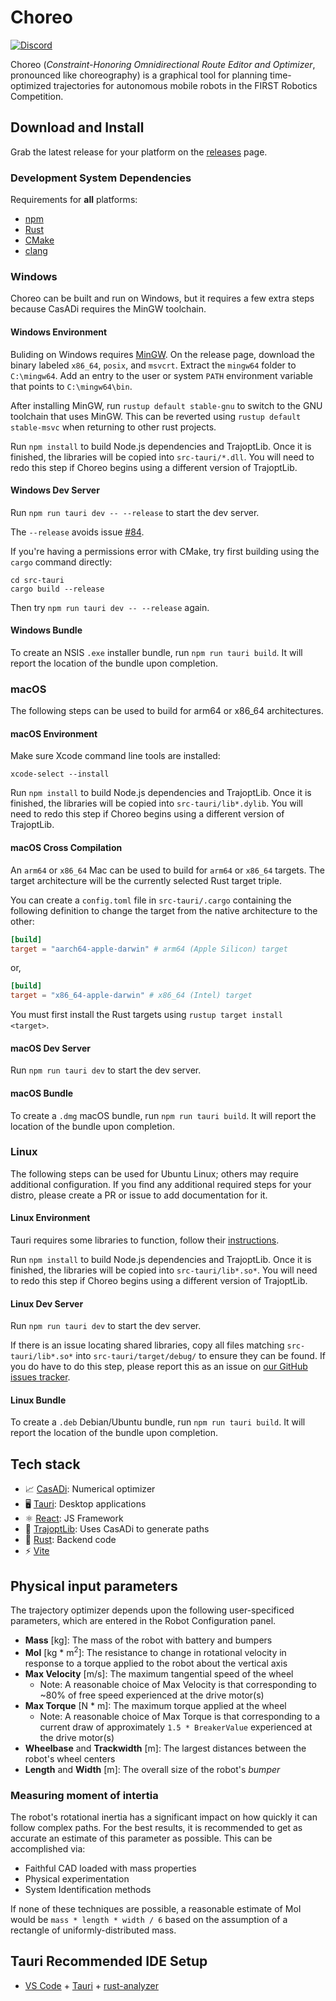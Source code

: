 # Choreo

[![Discord](https://img.shields.io/discord/975739302933856277?color=%23738ADB&label=Join%20our%20Discord&logo=discord&logoColor=white)](https://discord.gg/ad2EEZZwsS)

Choreo (_Constraint-Honoring Omnidirectional Route Editor and Optimizer_, pronounced like choreography) is a graphical tool for planning time-optimized trajectories for autonomous mobile robots in the FIRST Robotics Competition.

## Download and Install

Grab the latest release for your platform on the [releases](https://github.com/SleipnirGroup/Choreo/releases) page.

### Development System Dependencies

Requirements for **all** platforms:

- [npm](https://docs.npmjs.com/downloading-and-installing-node-js-and-npm)
- [Rust](https://www.rust-lang.org/tools/install)
- [CMake](https://cmake.org/download)
- [clang](https://releases.llvm.org/download.html)

### Windows

Choreo can be built and run on Windows, but it requires a few extra steps because CasADi requires the MinGW toolchain.

#### Windows Environment

Buliding on Windows requires [MinGW](https://github.com/niXman/mingw-builds-binaries/releases/). On the release page, download the binary labeled `x86_64`, `posix`, and `msvcrt`. Extract the `mingw64` folder to `C:\mingw64`. Add an entry to the user or system `PATH` environment variable that points to `C:\mingw64\bin`.

After installing MinGW, run `rustup default stable-gnu` to switch to the GNU toolchain that uses MinGW. This can be reverted using `rustup default stable-msvc` when returning to other rust projects.

Run `npm install` to build Node.js dependencies and TrajoptLib. Once it is finished, the libraries will be copied into `src-tauri/*.dll`. You will need to redo this step if Choreo begins using a different version of TrajoptLib.

#### Windows Dev Server

Run `npm run tauri dev -- --release` to start the dev server.

The `--release` avoids issue [#84](https://github.com/SleipnirGroup/Choreo/issues/84).

If you're having a permissions error with CMake, try first building using the `cargo` command directly:

```console
cd src-tauri
cargo build --release
```

Then try `npm run tauri dev -- --release` again.

#### Windows Bundle

To create an NSIS `.exe` installer bundle, run `npm run tauri build`. It will report the location of the bundle upon completion.

### macOS

The following steps can be used to build for arm64 or x86_64 architectures.

#### macOS Environment

Make sure Xcode command line tools are installed:

```console
xcode-select --install
```

Run `npm install` to build Node.js dependencies and TrajoptLib. Once it is finished, the libraries will be copied into `src-tauri/lib*.dylib`. You will need to redo this step if Choreo begins using a different version of TrajoptLib.

#### macOS Cross Compilation

An `arm64` or `x86_64` Mac can be used to build for `arm64` or `x86_64` targets. The target architecture will be the currently selected Rust target triple.

You can create a `config.toml` file in `src-tauri/.cargo` containing the following definition to change the target from the native architecture to the other:

```toml
[build]
target = "aarch64-apple-darwin" # arm64 (Apple Silicon) target
```

or,

```toml
[build]
target = "x86_64-apple-darwin" # x86_64 (Intel) target
```

You must first install the Rust targets using `rustup target install <target>`.

#### macOS Dev Server

Run `npm run tauri dev` to start the dev server.

#### macOS Bundle

To create a `.dmg` macOS bundle, run `npm run tauri build`. It will report the location of the bundle upon completion.

### Linux

The following steps can be used for Ubuntu Linux; others may require additional configuration. If you find any additional required steps for your distro, please create a PR or issue to add documentation for it.

#### Linux Environment

Tauri requires some libraries to function, follow their [instructions](https://tauri.app/v1/guides/getting-started/prerequisites/#setting-up-linux).

Run `npm install` to build Node.js dependencies and TrajoptLib. Once it is finished, the libraries will be copied into `src-tauri/lib*.so*`. You will need to redo this step if Choreo begins using a different version of TrajoptLib.

#### Linux Dev Server

Run `npm run tauri dev` to start the dev server.

If there is an issue locating shared libraries, copy all files matching `src-tauri/lib*.so*` into `src-tauri/target/debug/` to ensure they can be found. If you do have to do this step, please report this as an issue on [our GitHub issues tracker](https://github.com/SleipnirGroup/Choreo/issues).

#### Linux Bundle

To create a `.deb` Debian/Ubuntu bundle, run `npm run tauri build`. It will report the location of the bundle upon completion.

## Tech stack

- 📈 [CasADi](https://github.com/casadi/casadi): Numerical optimizer
- 🖥️ [Tauri](https://tauri.app/): Desktop applications
- ⚛️ [React](https://react.dev/): JS Framework
- 🚗 [TrajoptLib](https://github.com/SleipnirGroup/TrajoptLib): Uses CasADi to generate paths
- 🦀 [Rust](https://www.rust-lang.org/): Backend code
- ⚡️ [Vite](https://vitejs.dev/)

## Physical input parameters

The trajectory optimizer depends upon the following user-specificed parameters, which are entered in the Robot Configuration panel.

- **Mass** [kg]: The mass of the robot with battery and bumpers
- **MoI** [kg * m<sup>2</sup>]: The resistance to change in rotational velocity in response to a torque applied to the robot about the vertical axis
- **Max Velocity** [m/s]: The maximum tangential speed of the wheel
  - Note: A reasonable choice of Max Velocity is that corresponding to ~80% of free speed experienced at the drive motor(s)
- **Max Torque** [N * m]: The maximum torque applied at the wheel
  - Note: A reasonable choice of Max Torque is that corresponding to a current draw of approximately `1.5 * BreakerValue` experienced at the drive motor(s)
- **Wheelbase** and **Trackwidth** [m]: The largest distances between the robot's wheel centers
- **Length** and **Width** [m]: The overall size of the robot's _bumper_

### Measuring moment of intertia

The robot's rotational inertia has a significant impact on how quickly it can follow complex paths. For the best results, it is recommended to get as accurate an estimate of this parameter as possible. This can be accomplished via:

- Faithful CAD loaded with mass properties
- Physical experimentation
- System Identification methods

If none of these techniques are possible, a reasonable estimate of MoI would be `mass * length * width / 6` based on the assumption of a rectangle of uniformly-distributed mass.

## Tauri Recommended IDE Setup

- [VS Code](https://code.visualstudio.com/) + [Tauri](https://marketplace.visualstudio.com/items?itemName=tauri-apps.tauri-vscode) + [rust-analyzer](https://marketplace.visualstudio.com/items?itemName=rust-lang.rust-analyzer)
